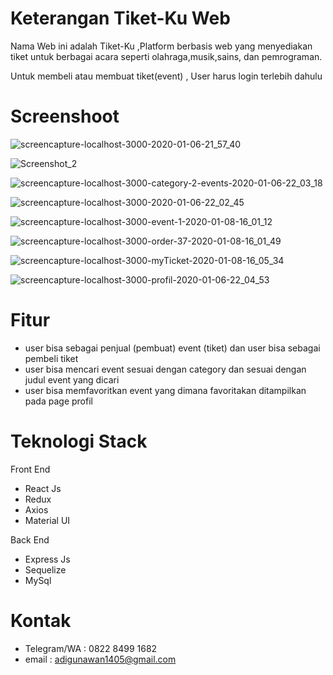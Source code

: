 # Keterangan Tiket-Ku Web
 Nama Web ini adalah Tiket-Ku ,Platform berbasis web yang menyediakan  tiket untuk berbagai acara seperti olahraga,musik,sains, dan pemrograman.

Untuk membeli atau membuat tiket(event) , User harus login terlebih dahulu

# Screenshoot 

![screencapture-localhost-3000-2020-01-06-21_57_40](https://user-images.githubusercontent.com/57535407/71992754-7fc7a780-3268-11ea-869d-01bf3b93e195.png)

![Screenshot_2](https://user-images.githubusercontent.com/57535407/71992781-8ce49680-3268-11ea-8eca-5e2949b89b1c.jpg)

![screencapture-localhost-3000-category-2-events-2020-01-06-22_03_18](https://user-images.githubusercontent.com/57535407/71992849-b00f4600-3268-11ea-8df6-2e8814bc1061.png)

![screencapture-localhost-3000-2020-01-06-22_02_45](https://user-images.githubusercontent.com/57535407/71993124-28760700-3269-11ea-9f9f-2a5909199dd0.png)

![screencapture-localhost-3000-event-1-2020-01-08-16_01_12](https://user-images.githubusercontent.com/57535407/71993161-3461c900-3269-11ea-9090-5d5608ae286a.png)

![screencapture-localhost-3000-order-37-2020-01-08-16_01_49](https://user-images.githubusercontent.com/57535407/71993199-45123f00-3269-11ea-9138-6ea176624d97.png)

![screencapture-localhost-3000-myTicket-2020-01-08-16_05_34](https://user-images.githubusercontent.com/57535407/71993257-5fe4b380-3269-11ea-859b-dac7da472840.png)

![screencapture-localhost-3000-profil-2020-01-06-22_04_53](https://user-images.githubusercontent.com/57535407/71993421-a89c6c80-3269-11ea-926a-926f1ff3a5f2.png)


# Fitur

- user bisa sebagai penjual (pembuat) event (tiket) dan user bisa sebagai pembeli tiket
- user bisa mencari event sesuai dengan category dan sesuai dengan judul event yang dicari
- user bisa memfavoritkan event yang dimana favoritakan ditampilkan pada page profil

# Teknologi Stack

Front End
- React Js
- Redux
- Axios
- Material UI

Back End
- Express Js
- Sequelize
- MySql

# Kontak 

- Telegram/WA : 0822 8499 1682
- email : adigunawan1405@gmail.com
